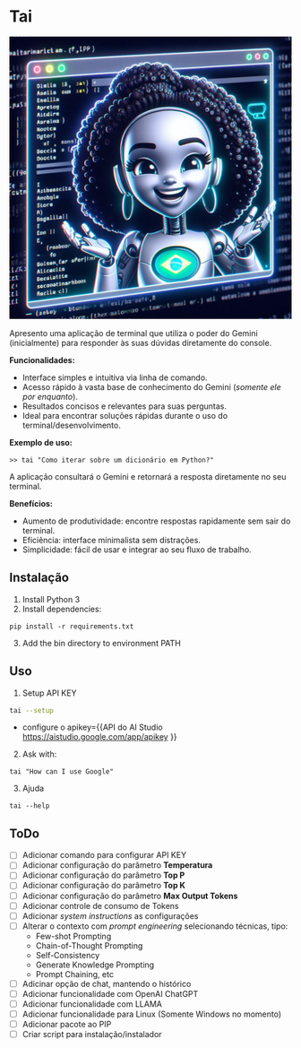 # Tai 
![](assets/tai_img_capa.jpg)

Apresento uma aplicação de terminal que utiliza o poder do Gemini (inicialmente) para responder às suas dúvidas diretamente do console.

**Funcionalidades:**

* Interface simples e intuitiva via linha de comando.
* Acesso rápido à vasta base de conhecimento do Gemini (_somente ele por enquanto_).
* Resultados concisos e relevantes para suas perguntas.
* Ideal para encontrar soluções rápidas durante o uso do terminal/desenvolvimento.

**Exemplo de uso:**

```
>> tai "Como iterar sobre um dicionário em Python?"
```

A aplicação consultará o Gemini e retornará a resposta diretamente no seu terminal.

**Benefícios:**

* Aumento de produtividade: encontre respostas rapidamente sem sair do terminal.
* Eficiência: interface minimalista sem distrações.
* Simplicidade: fácil de usar e integrar ao seu fluxo de trabalho.


## Instalação

1. Install Python 3
2. Install dependencies:
```
pip install -r requirements.txt
```
3. Add the bin directory to environment PATH

## Uso

1. Setup API KEY
```bash
tai --setup
```

* configure o apikey={{API do AI Studio <https://aistudio.google.com/app/apikey> }}

2. Ask with:
```
tai "How can I use Google"
```

3. Ajuda
```
tai --help
```

## ToDo
- [ ] Adicionar comando para configurar API KEY
- [ ] Adicionar configuração do parâmetro **Temperatura**
- [ ] Adicionar configuração do parâmetro **Top P**
- [ ] Adicionar configuração do parâmetro **Top K**
- [ ] Adicionar configuração do parâmetro **Max Output Tokens**
- [ ] Adicionar controle de consumo de Tokens
- [ ] Adicionar _system instructions_ as configurações
- [ ] Alterar o contexto com _prompt engineering_ selecionando técnicas, tipo:
    * Few-shot Prompting
    * Chain-of-Thought Prompting
    * Self-Consistency
    * Generate Knowledge Prompting
    * Prompt Chaining, etc
- [ ] Adicinar opção de chat, mantendo o histórico
- [ ] Adicionar funcionalidade com OpenAI ChatGPT
- [ ] Adicionar funcionalidade com LLAMA
- [ ] Adicionar funcionalidade para Linux (Somente Windows no momento)
- [ ] Adicionar pacote ao PIP
- [ ] Criar script para instalação/instalador